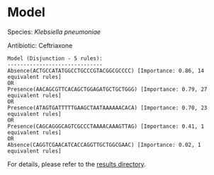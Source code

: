 
# Model

Species: *Klebsiella pneumoniae*

Antibiotic: Ceftriaxone

```
Model (Disjunction - 5 rules):
------------------------------
Absence(ACTGCCATATGGCCTGCCCGTACGGCGCCCC) [Importance: 0.86, 14 equivalent rules]
OR
Presence(AACAGCGTTCACAGCTGGAGATGCTGCTGGG) [Importance: 0.79, 27 equivalent rules]
OR
Presence(ATAGTGATTTTTGAAGCTAATAAAAAACACA) [Importance: 0.70, 23 equivalent rules]
OR
Presence(CAGCAGGGCAGTCGCCCTAAAACAAAGTTAG) [Importance: 0.41, 1 equivalent rules]
OR
Absence(CAGGTCGAACATCACCAGGTTGCTGGCGAAC) [Importance: 0.02, 1 equivalent rules]

```

For details, please refer to the [results directory](../../../../../results/scm_b/klebsiella%20pneumoniae/ceftriaxone/repeat_10/).

